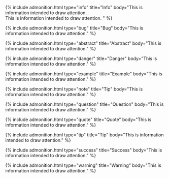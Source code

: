 
{% include admonition.html type="info" title="Info" body="This is information intended to draw attention.<br/>This is information intended to draw attention. " %}

{% include admonition.html type="bug" title="Bug" body="This is information intended to draw attention." %}

{% include admonition.html type="abstract" title="Abstract" body="This is information intended to draw attention." %}

{% include admonition.html type="danger" title="Danger" body="This is information intended to draw attention." %}

{% include admonition.html type="example" title="Example" body="This is information intended to draw attention." %}

{% include admonition.html type="note" title="Tip" body="This is information intended to draw attention." %}

{% include admonition.html type="question" title="Question" body="This is information intended to draw attention." %}

{% include admonition.html type="quote" title="Quote" body="This is information intended to draw attention." %}

{% include admonition.html type="tip" title="Tip" body="This is information intended to draw attention." %}

{% include admonition.html type="success" title="Success" body="This is information intended to draw attention." %}

{% include admonition.html type="warning" title="Warning" body="This is information intended to draw attention." %}